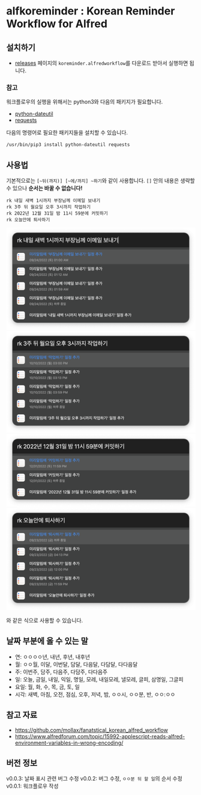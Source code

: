 # alfkoreminder : Korean Reminder Workflow for Alfred

## 설치하기

- [releases](../../releases/latest) 페이지의 `koreminder.alfredworkflow`를 다운로드 받아서 실행하면 됩니다.

### 참고

워크플로우의 실행을 위해서는 python3와 다음의 패키지가 필요합니다.

* [python-dateutil](https://dateutil.readthedocs.io/en/stable/)
* [requests](https://requests.readthedocs.io/en/latest/)

다음의 명령어로 필요한 패키지들을 설치할 수 있습니다.

```bash
/usr/bin/pip3 install python-dateutil requests
```

## 사용법

기본적으로는 `[~뒤(까지)] [~에/까지] ~하기`와 같이 사용합니다. `[]` 안의 내용은 생략할 수 있으나 **순서는 바꿀 수 없습니다!**

```
rk 내일 새벽 1시까지 부장님께 이메일 보내기
rk 3주 뒤 월요일 오후 3시까지 작업하기
rk 2022년 12월 31일 밤 11시 59분에 커밋하기
rk 오늘안에 퇴사하기
```

![`rk 내일 새벽 1시까지 부장님께 이메일 보내기`](assets/ex1.png)
![`rk 3주 뒤 월요일 오후 3시까지 작업하기`](assets/ex2.png)
![`rk 2022년 12월 31일 밤 11시 59분에 커밋하기`](assets/ex3.png)
![`rk 오늘안에 퇴사하기`](assets/ex4.png)

와 같은 식으로 사용할 수 있습니다.

## 날짜 부분에 올 수 있는 말

* 연: ㅇㅇㅇㅇ년, 내년, 후년, 내후년
* 월: ㅇㅇ월, 이달, 이번달, 담달, 다음달, 다담달, 다다음달
* 주: 이번주, 담주, 다음주, 다담주, 다다음주
* 일: 오늘, 금일, 내일, 익일, 명일, 모레, 내일모레, 낼모레, 글피, 삼명일, 그글피
* 요일: 월, 화, 수, 목, 금, 토, 일
* 시각: 새벽, 아침, 오전, 점심, 오후, 저녁, 밤, ㅇㅇ시, ㅇㅇ분, 반, ㅇㅇ:ㅇㅇ

## 참고 자료

* https://github.com/mollax/fanatstical_korean_alfred_workflow
* https://www.alfredforum.com/topic/15992-applescript-reads-alfred-environment-variables-in-wrong-encoding/

## 버전 정보

v0.0.3: 날짜 표시 관련 버그 수정
v0.0.2: 버그 수정, `ㅇㅇ분 뒤 할 일`의 순서 수정
v0.0.1: 워크플로우 작성